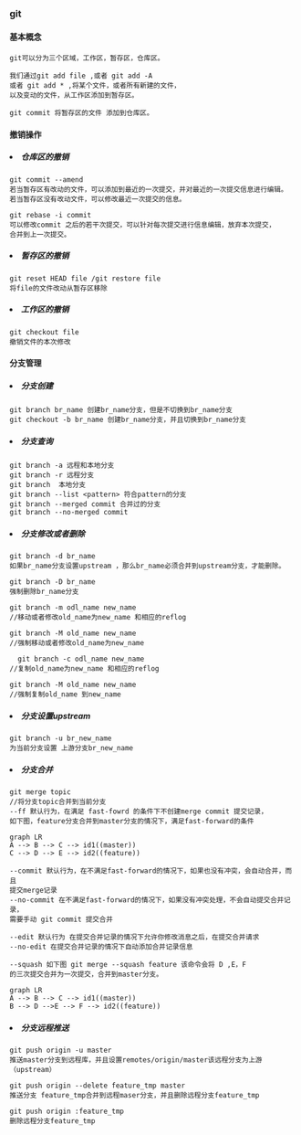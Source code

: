 ### git
#### 基本概念
    git可以分为三个区域，工作区，暂存区，仓库区。

    我们通过git add file ,或者 git add -A
    或者 git add * ,将某个文件，或者所有新建的文件，
    以及变动的文件，从工作区添加到暂存区。
    
    git commit 将暂存区的文件 添加到仓库区。
#### 撤销操作
##### <li> 仓库区的撤销
    git commit --amend 
    若当暂存区有改动的文件，可以添加到最近的一次提交，并对最近的一次提交信息进行编辑。
    若当暂存区没有改动文件，可以修改最近一次提交的信息。
    
    git rebase -i commit 
    可以修改commit 之后的若干次提交，可以针对每次提交进行信息编辑，放弃本次提交，
    合并到上一次提交。

##### <li> 暂存区的撤销
    git reset HEAD file /git restore file
    将file的文件改动从暂存区移除

##### <li> 工作区的撤销
    git checkout file
    撤销文件的本次修改

#### 分支管理
##### <li> 分支创建
    git branch br_name 创建br_name分支，但是不切换到br_name分支
    git checkout -b br_name 创建br_name分支，并且切换到br_name分支

##### <li> 分支查询
    git branch -a 远程和本地分支
    git branch -r 远程分支
    git branch  本地分支
    git branch --list <pattern> 符合pattern的分支
    git branch --merged commit 合并过的分支
    git branch --no-merged commit 

##### <li> 分支修改或者删除
    git branch -d br_name 
    如果br_name分支设置upstream ，那么br_name必须合并到upstream分支，才能删除。
    
    git branch -D br_name
    强制删除br_name分支
    
    git branch -m odl_name new_name
    //移动或者修改old_name为new_name 和相应的reflog
    
    git branch -M old_name new_name
    //强制移动或者修改old_name为new_name

      git branch -c odl_name new_name
    //复制old_name为new_name 和相应的reflog
    
    git branch -M old_name new_name
    //强制复制old_name 到new_name
    
##### <li> 分支设置upstream
    git branch -u br_new_name
    为当前分支设置 上游分支br_new_name
##### <li> 分支合并
    git merge topic 
    //将分支topic合并到当前分支
    --ff 默认行为，在满足 fast-fowrd 的条件下不创建merge commit 提交记录，
    如下图，feature分支合并到master分支的情况下，满足fast-forward的条件

```mermaid
graph LR
A --> B --> C --> id1((master))
C --> D --> E --> id2((feature))

```
    --commit 默认行为，在不满足fast-forward的情况下，如果也没有冲突，会自动合并，而且
    提交merge记录
    --no-commit 在不满足fast-forward的情况下，如果没有冲突处理，不会自动提交合并记录，
    需要手动 git commit 提交合并

    --edit 默认行为 在提交合并记录的情况下允许你修改消息之后，在提交合并请求
    --no-edit 在提交合并记录的情况下自动添加合并记录信息

    --squash 如下图 git merge --squash feature 该命令会将 D ,E，F
    的三次提交合并为一次提交，合并到master分支。
```mermaid
graph LR
A --> B --> C --> id1((master))
B --> D -->E --> F --> id2((feature))
```

##### <li> 分支远程推送
    git push origin -u master
    推送master分支到远程库，并且设置remotes/origin/master该远程分支为上游（upstream）

    git push origin --delete feature_tmp master
    推送分支 feature_tmp合并到远程maser分支，并且删除远程分支feature_tmp
    
    git push origin :feature_tmp
    删除远程分支feature_tmp

    
    
    


    